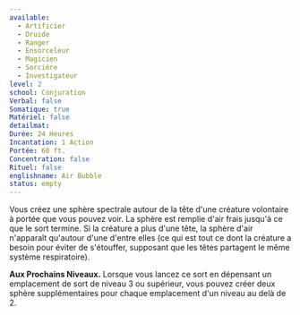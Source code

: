 ```yaml
---
available:
  - Artificier
  - Druide
  - Ranger
  - Ensorceleur
  - Magicien
  - Sorcière
  - Investigateur
level: 2
school: Conjuration
Verbal: false
Somatique: true
Matériel: false
detailmat:
Durée: 24 Heures
Incantation: 1 Action
Portée: 60 ft.
Concentration: false
Rituel: false
englishname: Air Bubble
status: empty
---
```

Vous créez une sphère spectrale autour de la tête d'une créature volontaire à portée que vous pouvez voir. La sphère est remplie d'air frais jusqu'à ce que le sort termine. Si la créature a plus d'une tête, la sphère d'air n'apparaît qu'autour d'une d'entre elles (ce qui est tout ce dont la créature a besoin pour éviter de s'étouffer, supposant que les têtes partagent le même système respiratoire).

**Aux Prochains Niveaux.** Lorsque vous lancez ce sort en dépensant un emplacement de sort de niveau 3 ou supérieur, vous pouvez créer deux sphère supplémentaires pour chaque emplacement d'un niveau au delà de 2.
